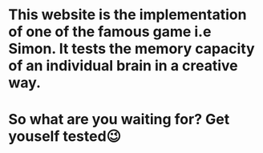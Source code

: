 # This website is the implementation of one of the famous game i.e Simon. It tests the memory capacity of an individual brain in a creative way. 
# So what are you waiting for? Get youself tested😉
